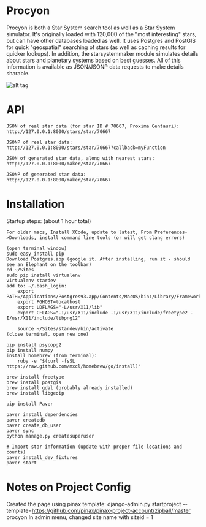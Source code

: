 Procyon
=======

Procyon is both a Star System search tool as well as a Star System simulator. It's originally loaded with 120,000 of the "most interesting" stars, but can have other databases loaded as well. It uses Postgres and PostGIS for quick "geospatial" searching of stars (as well as caching results for quicker lookups).  In addition, the starsystemmaker module simulates details about stars and planetary systems based on best guesses.  All of this information is available as JSON/JSONP data requests to make details sharable.

![alt tag](https://raw.github.com/jaycrossler/procyon/master/procyon/doc/doc_search_screen.png)

API
===

    JSON of real star data (for star ID # 70667, Proxima Centauri):
    http://127.0.0.1:8000/stars/star/70667

    JSONP of real star data:
    http://127.0.0.1:8000/stars/star/70667?callback=myFunction

    JSON of generated star data, along with nearest stars:
    http://127.0.0.1:8000/maker/star/70667

    JSONP of generated star data:
    http://127.0.0.1:8000/maker/star/70667



Installation
============

Startup steps: (about 1 hour total)

    For older macs, Install XCode, update to latest, From Preferences->Downloads, install command line tools (or will get clang errors)

    (open terminal window)
    sudo easy_install pip
    Download Postgres.app (google it. After installing, run it - should see an Elephant on the toolbar)
    cd ~/Sites
    sudo pip install virtualenv
    virtualenv stardev
    add to: ~/.bash_login:
        export PATH=/Applications/Postgres93.app/Contents/MacOS/bin:/Library/Frameworks/Python.framework/Versions/Current/bin:$PATH
        export PGHOST=localhost
        export LDFLAGS="-L/usr/X11/lib"
        export CFLAGS="-I/usr/X11/include -I/usr/X11/include/freetype2 -I/usr/X11/include/libpng12"

        source ~/Sites/stardev/bin/activate
    (close terminal, open new one)

    pip install psycopg2
    pip install numpy
    install homebrew (from terminal):
        ruby -e "$(curl -fsSL https://raw.github.com/mxcl/homebrew/go/install)"

    brew install freetype
    brew install postgis
    brew install gdal (probably already installed)
    brew install libgeoip

    pip install Paver

    paver install_dependencies
    paver createdb
    paver create_db_user
    paver sync
    python manage.py createsuperuser

    # Import star information (update with proper file locations and counts)
    paver install_dev_fixtures
    paver start


Notes on Project Config
=======================
Created the page using pinax template:
    django-admin.py startproject --template=https://github.com/pinax/pinax-project-account/zipball/master procyon
    In admin menu, changed site name with siteid = 1
